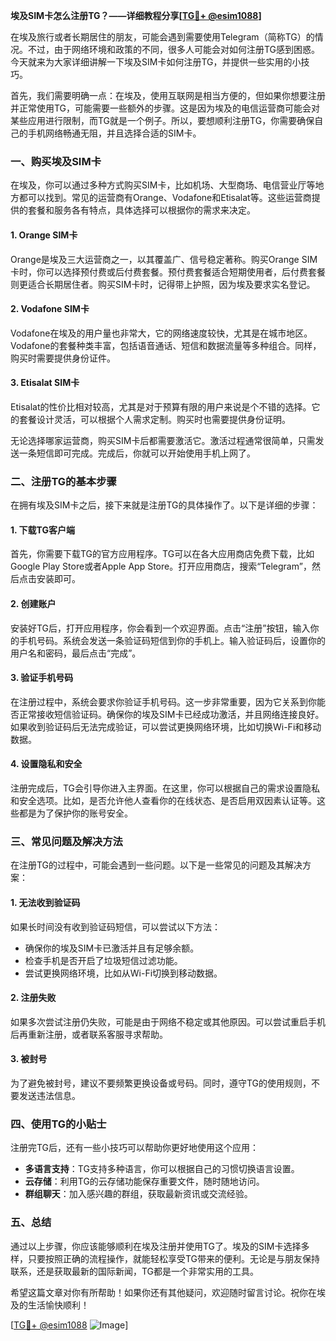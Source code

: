 **埃及SIM卡怎么注册TG？——详细教程分享[[TG💪+ @esim1088](https://t.me/s/esim1088)]**

在埃及旅行或者长期居住的朋友，可能会遇到需要使用Telegram（简称TG）的情况。不过，由于网络环境和政策的不同，很多人可能会对如何注册TG感到困惑。今天就来为大家详细讲解一下埃及SIM卡如何注册TG，并提供一些实用的小技巧。

首先，我们需要明确一点：在埃及，使用互联网是相当方便的，但如果你想要注册并正常使用TG，可能需要一些额外的步骤。这是因为埃及的电信运营商可能会对某些应用进行限制，而TG就是一个例子。所以，要想顺利注册TG，你需要确保自己的手机网络畅通无阻，并且选择合适的SIM卡。

### **一、购买埃及SIM卡**

在埃及，你可以通过多种方式购买SIM卡，比如机场、大型商场、电信营业厅等地方都可以找到。常见的运营商有Orange、Vodafone和Etisalat等。这些运营商提供的套餐和服务各有特点，具体选择可以根据你的需求来决定。

#### **1. Orange SIM卡**
Orange是埃及三大运营商之一，以其覆盖广、信号稳定著称。购买Orange SIM卡时，你可以选择预付费或后付费套餐。预付费套餐适合短期使用者，后付费套餐则更适合长期居住者。购买SIM卡时，记得带上护照，因为埃及要求实名登记。

#### **2. Vodafone SIM卡**
Vodafone在埃及的用户量也非常大，它的网络速度较快，尤其是在城市地区。Vodafone的套餐种类丰富，包括语音通话、短信和数据流量等多种组合。同样，购买时需要提供身份证件。

#### **3. Etisalat SIM卡**
Etisalat的性价比相对较高，尤其是对于预算有限的用户来说是个不错的选择。它的套餐设计灵活，可以根据个人需求定制。购买时也需要提供身份证明。

无论选择哪家运营商，购买SIM卡后都需要激活它。激活过程通常很简单，只需发送一条短信即可完成。完成后，你就可以开始使用手机上网了。

### **二、注册TG的基本步骤**

在拥有埃及SIM卡之后，接下来就是注册TG的具体操作了。以下是详细的步骤：

#### **1. 下载TG客户端**
首先，你需要下载TG的官方应用程序。TG可以在各大应用商店免费下载，比如Google Play Store或者Apple App Store。打开应用商店，搜索“Telegram”，然后点击安装即可。

#### **2. 创建账户**
安装好TG后，打开应用程序，你会看到一个欢迎界面。点击“注册”按钮，输入你的手机号码。系统会发送一条验证码短信到你的手机上。输入验证码后，设置你的用户名和密码，最后点击“完成”。

#### **3. 验证手机号码**
在注册过程中，系统会要求你验证手机号码。这一步非常重要，因为它关系到你能否正常接收短信验证码。确保你的埃及SIM卡已经成功激活，并且网络连接良好。如果收到验证码后无法完成验证，可以尝试更换网络环境，比如切换Wi-Fi和移动数据。

#### **4. 设置隐私和安全**
注册完成后，TG会引导你进入主界面。在这里，你可以根据自己的需求设置隐私和安全选项。比如，是否允许他人查看你的在线状态、是否启用双因素认证等。这些都是为了保护你的账号安全。

### **三、常见问题及解决方法**

在注册TG的过程中，可能会遇到一些问题。以下是一些常见的问题及其解决方案：

#### **1. 无法收到验证码**
如果长时间没有收到验证码短信，可以尝试以下方法：
- 确保你的埃及SIM卡已激活并且有足够余额。
- 检查手机是否开启了垃圾短信过滤功能。
- 尝试更换网络环境，比如从Wi-Fi切换到移动数据。

#### **2. 注册失败**
如果多次尝试注册仍失败，可能是由于网络不稳定或其他原因。可以尝试重启手机后再重新注册，或者联系客服寻求帮助。

#### **3. 被封号**
为了避免被封号，建议不要频繁更换设备或号码。同时，遵守TG的使用规则，不要发送违法信息。

### **四、使用TG的小贴士**

注册完TG后，还有一些小技巧可以帮助你更好地使用这个应用：

- **多语言支持**：TG支持多种语言，你可以根据自己的习惯切换语言设置。
- **云存储**：利用TG的云存储功能保存重要文件，随时随地访问。
- **群组聊天**：加入感兴趣的群组，获取最新资讯或交流经验。

### **五、总结**

通过以上步骤，你应该能够顺利在埃及注册并使用TG了。埃及的SIM卡选择多样，只要按照正确的流程操作，就能轻松享受TG带来的便利。无论是与朋友保持联系，还是获取最新的国际新闻，TG都是一个非常实用的工具。

希望这篇文章对你有所帮助！如果你还有其他疑问，欢迎随时留言讨论。祝你在埃及的生活愉快顺利！

[[TG💪+ @esim1088](https://t.me/s/esim1088) ![Image](https://i.postimg.cc/4NQfJmqS/Snipaste-2025-05-13-00-14-12.png)]